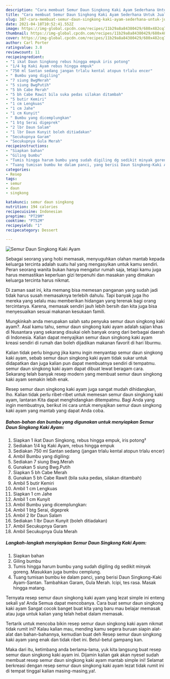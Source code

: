 ```yaml
---
description: "Cara membuat Semur Daun Singkong Kaki Ayam Sederhana Untuk Jualan"
title: "Cara membuat Semur Daun Singkong Kaki Ayam Sederhana Untuk Jualan"
slug: 387-cara-membuat-semur-daun-singkong-kaki-ayam-sederhana-untuk-jualan
date: 2021-04-18T10:52:41.552Z
image: https://img-global.cpcdn.com/recipes/11b29a8a84380429/680x482cq70/semur-daun-singkong-kaki-ayam-foto-resep-utama.jpg
thumbnail: https://img-global.cpcdn.com/recipes/11b29a8a84380429/680x482cq70/semur-daun-singkong-kaki-ayam-foto-resep-utama.jpg
cover: https://img-global.cpcdn.com/recipes/11b29a8a84380429/680x482cq70/semur-daun-singkong-kaki-ayam-foto-resep-utama.jpg
author: Carl Porter
ratingvalue: 3.8
reviewcount: 11
recipeingredient:
- "1 ikat Daun Singkong rebus hingga empuk iris potong"
- "1/4 kg Kaki Ayam rebus hingga empuk"
- "750 ml Santan sedang jangan trlalu kental atopun trlalu encer"
- " Bumbu yang digiling"
- "7 siung BwgMerah"
- "5 siung BwgPutih"
- "5 bh Cabe Merah"
- "5 bh Cabe Rawit bila suka pedas silakan ditambah"
- "5 butir Kemiri"
- "1 cm Lengkuas"
- "1 cm Jahe"
- "1 cm Kunyit"
- " Bumbu yang dicemplungkan"
- "1 btg Serai digeprek"
- "2 lbr Daun Salam"
- "1 lbr Daun Kunyit boleh ditiadakan"
- "Secukupnya Garam"
- "Secukupnya Gula Merah"
recipeinstructions:
- "Siapkan bahan"
- "Giling bumbu"
- "Tumis hingga harum bumbu yang sudah digiling dg sedikit minyak goreng. Masukkan juga bumbu cemplung."
- "Tuang tumisan bumbu ke dalam panci, yang berisi Daun Singkong-Kaki Ayam-Santan. Tambahkan Garam, Gula Merah. Icipi, tes rasa. Masak hingga matang."
categories:
- Resep
tags:
- semur
- daun
- singkong

katakunci: semur daun singkong 
nutrition: 194 calories
recipecuisine: Indonesian
preptime: "PT29M"
cooktime: "PT52M"
recipeyield: "1"
recipecategory: Dessert

---
```



![Semur Daun Singkong Kaki Ayam](https://img-global.cpcdn.com/recipes/11b29a8a84380429/680x482cq70/semur-daun-singkong-kaki-ayam-foto-resep-utama.jpg)

Sebagai seorang yang hobi memasak, menyuguhkan olahan mantab kepada keluarga tercinta adalah suatu hal yang mengasyikan untuk kamu sendiri. Peran seorang  wanita bukan hanya mengatur rumah saja, tetapi kamu juga harus memastikan keperluan gizi terpenuhi dan masakan yang dimakan keluarga tercinta harus nikmat.

Di zaman  saat ini, kita memang bisa memesan panganan yang sudah jadi tidak harus susah memasaknya terlebih dahulu. Tapi banyak juga lho mereka yang selalu mau memberikan hidangan yang terenak bagi orang tercintanya. Karena, memasak sendiri jauh lebih bersih dan kita juga bisa menyesuaikan sesuai makanan kesukaan famili. 



Mungkinkah anda merupakan salah satu penyuka semur daun singkong kaki ayam?. Asal kamu tahu, semur daun singkong kaki ayam adalah sajian khas di Nusantara yang sekarang disukai oleh banyak orang dari berbagai daerah di Indonesia. Kalian dapat menyajikan semur daun singkong kaki ayam kreasi sendiri di rumah dan boleh dijadikan makanan favorit di hari liburmu.

Kalian tidak perlu bingung jika kamu ingin menyantap semur daun singkong kaki ayam, sebab semur daun singkong kaki ayam tidak sukar untuk didapatkan dan juga kalian pun dapat membuatnya sendiri di tempatmu. semur daun singkong kaki ayam dapat dibuat lewat beragam cara. Sekarang telah banyak resep modern yang membuat semur daun singkong kaki ayam semakin lebih enak.

Resep semur daun singkong kaki ayam juga sangat mudah dihidangkan, lho. Kalian tidak perlu ribet-ribet untuk memesan semur daun singkong kaki ayam, lantaran Kita dapat menghidangkan ditempatmu. Bagi Anda yang ingin membuatnya, berikut ini cara untuk menyajikan semur daun singkong kaki ayam yang mantab yang dapat Anda coba.

<!--inarticleads1-->

##### Bahan-bahan dan bumbu yang digunakan untuk menyiapkan Semur Daun Singkong Kaki Ayam:

1. Siapkan 1 ikat Daun Singkong, rebus hingga empuk, iris potong²
1. Sediakan 1/4 kg Kaki Ayam, rebus hingga empuk
1. Sediakan 750 ml Santan sedang (jangan trlalu kental atopun trlalu encer)
1. Ambil  Bumbu yang digiling:
1. Sediakan 7 siung Bwg.Merah
1. Gunakan 5 siung Bwg.Putih
1. Siapkan 5 bh Cabe Merah
1. Gunakan 5 bh Cabe Rawit (bila suka pedas, silakan ditambah)
1. Ambil 5 butir Kemiri
1. Ambil 1 cm Lengkuas
1. Siapkan 1 cm Jahe
1. Ambil 1 cm Kunyit
1. Ambil  Bumbu yang dicemplungkan:
1. Ambil 1 btg Serai, digeprek
1. Ambil 2 lbr Daun Salam
1. Sediakan 1 lbr Daun Kunyit (boleh ditiadakan)
1. Ambil Secukupnya Garam
1. Ambil Secukupnya Gula Merah




<!--inarticleads2-->

##### Langkah-langkah menyiapkan Semur Daun Singkong Kaki Ayam:

1. Siapkan bahan
1. Giling bumbu
1. Tumis hingga harum bumbu yang sudah digiling dg sedikit minyak goreng. Masukkan juga bumbu cemplung.
1. Tuang tumisan bumbu ke dalam panci, yang berisi Daun Singkong-Kaki Ayam-Santan. Tambahkan Garam, Gula Merah. Icipi, tes rasa. Masak hingga matang.




Ternyata resep semur daun singkong kaki ayam yang lezat simple ini enteng sekali ya! Anda Semua dapat mencobanya. Cara buat semur daun singkong kaki ayam Sangat cocok banget buat kita yang baru mau belajar memasak atau juga untuk kalian yang telah hebat dalam memasak.

Tertarik untuk mencoba bikin resep semur daun singkong kaki ayam nikmat tidak rumit ini? Kalau kalian mau, mending kamu segera buruan siapin alat-alat dan bahan-bahannya, kemudian buat deh Resep semur daun singkong kaki ayam yang enak dan tidak ribet ini. Betul-betul gampang kan. 

Maka dari itu, ketimbang anda berlama-lama, yuk kita langsung buat resep semur daun singkong kaki ayam ini. Dijamin kalian gak akan nyesel sudah membuat resep semur daun singkong kaki ayam mantab simple ini! Selamat berkreasi dengan resep semur daun singkong kaki ayam lezat tidak rumit ini di tempat tinggal kalian masing-masing,ya!.

